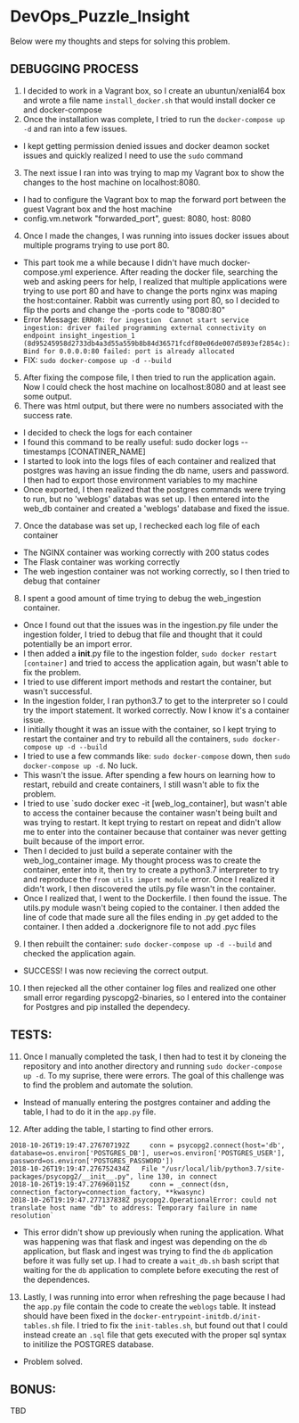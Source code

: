 # DevOps_Puzzle_Insight

Below were my thoughts and steps for solving this problem.

## DEBUGGING PROCESS
1. I decided to work in a Vagrant box, so I create an ubuntun/xenial64 box and wrote a file name `install_docker.sh` that would install docker ce and docker-compose
2. Once the installation was complete, I tried to run the `docker-compose up -d` and ran into a few issues.
- I kept getting permission denied issues and docker deamon socket issues and quickly realized I need to use the `sudo` command
3. The next issue I ran into was trying to map my Vagrant box to show the changes to the host machine on localhost:8080.
- I had to configure the Vagrant box to map the forward port between the guest Vagrant box and the host machine
- config.vm.network "forwarded_port", guest: 8080, host: 8080
4. Once I made the changes, I was running into issues docker issues about multiple programs trying to use port 80.
- This part took me a while because I didn't have much docker-compose.yml experience. After reading the docker file, searching the web and asking peers for help, I realized that multiple applications were trying to use port 80 and have to change the ports nginx was maping the host:container. Rabbit was currently using port 80, so I decided to flip the ports and change the -ports code to "8080:80"
- Error Message: `ERROR: for ingestion  Cannot start service ingestion: driver failed programming external connectivity on endpoint insight_ingestion_1 (8d95245958d2733db4a3d55a559b8b84d36571fcdf80e06de007d5893ef2854c): Bind for 0.0.0.0:80 failed: port is already allocated`
- FIX: `sudo docker-compose up -d --build`
5. After fixing the compose file, I then tried to run the application again. Now I could check the host machine on localhost:8080 and at least see some output.
6. There was html output, but there were no numbers associated with the success rate.
- I decided to check the logs for each container
- I found this command to be really useful: sudo docker logs --timestamps [CONATINER_NAME]
- I started to look into the logs files of each container and realized that postgres was having an issue finding the db name, users and password. I then had to export those environment variables to my machine
- Once exported, I then realized that the postgres commands were trying to run, but no 'weblogs' databas was set up. I then entered into the web_db container and created a 'weblogs' database and fixed the issue.
7. Once the database was set up, I rechecked each log file of each container
- The NGINX container was working correctly with 200 status codes
- The Flask container was working correctly
- The web ingestion container was not working correctly, so I then tried to debug that container
8. I spent a good amount of time trying to debug the web_ingestion container.
- Once I found out that the issues was in the ingestion.py file under the ingestion folder, I tried to debug that file and thought that it could potentially be an import error.
- I then added a __init__.py file to the ingestion folder, `sudo docker restart [container]` and tried to access the application again, but wasn't able to fix the problem.
- I tried to use different import methods and restart the container, but wasn't successful.
- In the ingestion folder, I ran python3.7 to get to the interpreter so I could try the import statement. It worked correctly. Now I know it's a container issue.
- I initially thought it was an issue with the container, so I kept trying to restart the container and try to rebuild all the containers, `sudo docker-compose up -d --build`
- I tried to use a few commands like: `sudo docker-compose` down, then `sudo docker-compose up -d`. No luck.
- This wasn't the issue. After spending a few hours on learning how to restart, rebuild and create containers, I still wasn't able to fix the problem.
- I tried to use `sudo docker exec -it [web_log_container], but wasn't able to access the container because the container wasn't being built and was trying to restart. It kept trying to restart on repeat and didn't allow me to enter into the container because that container was never getting built because of the import error.
- Then I decided to just build a seperate container with the web_log_container image. My thought process was to create the container, enter into it, then try to create a python3.7 interpreter to try and reproduce the `from utils import module` error. Once I realized it didn't work, I then discovered the utils.py file wasn't in the container.
- Once I realized that, I went to the Dockerfile. I then found the issue. The utils.py module wasn't being copied to the container. I then added the line of code that made sure all the files ending in .py get added to the container. I then added a .dockerignore file to not add .pyc files
9. I then rebuilt the container: `sudo docker-compose up -d --build` and checked the application again.
- SUCCESS! I was now recieving the correct output.
10. I then rejecked all the other container log files and realized one other small error regarding pyscopg2-binaries, so I entered into the container for Postgres and pip installed the dependecy.


## TESTS:

11. Once I manually completed the task, I then had to test it by cloneing the repository and into another directory and running `sudo docker-compose up -d`. To my suprise, there were errors. The goal of this challenge was to find the problem and automate the solution.
- Instead of manually entering the postgres container and adding the table, I had to do it in the `app.py` file.
12. After adding the table, I starting to find other errors.
```
2018-10-26T19:19:47.276707192Z     conn = psycopg2.connect(host='db', database=os.environ['POSTGRES_DB'], user=os.environ['POSTGRES_USER'], password=os.environ['POSTGRES_PASSWORD'])
2018-10-26T19:19:47.276752434Z   File "/usr/local/lib/python3.7/site-packages/psycopg2/__init__.py", line 130, in connect
2018-10-26T19:19:47.276960115Z     conn = _connect(dsn, connection_factory=connection_factory, **kwasync)
2018-10-26T19:19:47.277137838Z psycopg2.OperationalError: could not translate host name "db" to address: Temporary failure in name resolution`
```
- This error didn't show up previously when runing the application. What was happening was that flask and ingest was depending on the `db` application, but flask and ingest was trying to find the `db` application before it was fully set up. I had to create a `wait_db.sh` bash script that waiting for the `db` application to complete before executing the rest of the dependences. 

13. Lastly, I was running into error when refreshing the page because I had the `app.py` file contain the code to create the `weblogs` table. It instead should have been fixed in the `docker-entrypoint-initdb.d/init-tables.sh` file. I tried to fix the `init-tables.sh`, but found out that I could instead create an `.sql` file that gets executed with the proper sql syntax to initilize the POSTGRES database.
- Problem solved.

## BONUS:
TBD
